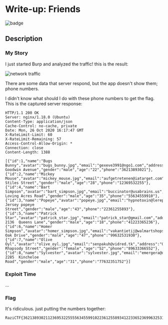 # Write-up: Friends
![badge](https://img.shields.io/badge/Post%20CTF-Writeup-success)

## Description

### My Story
I just started Burp and analyzed the traffic! this is the result:

![network traffic](./1.png)

There are some data that server respond, but the app doesn't show them; phone numbers.

I didn't know what should I do with these phone numbers to get the flag. This is the captured server response:
```
HTTP/1.1 200 OK
Server: nginx/1.18.0 (Ubuntu)
Content-Type: application/json
Cache-Control: no-cache, private
Date: Mon, 26 Oct 2020 16:17:47 GMT
X-RateLimit-Limit: 60
X-RateLimit-Remaining: 57
Access-Control-Allow-Origin: *
Connection: close
Content-Length: 1388

[{"id":1,"name":"Bugs Bunny","avatar":"bugs_bunny.jpg","email":"gexeve3991@ngo1.com","address":"4617  Goodwin Avenue","gender":"male","age":"22","phone":"36213893021"},{"id":2,"name":"Mickey Mouse","avatar":"mickey_mouse.jpg","email":"aufgetretenen@iatarget.com","address":"3844  Stiles Street","gender":"male","age":"28","phone":"12369532255"},{"id":4,"name":"Bart Simpson","avatar":"bart_simpson.jpg","email":"buccinator@usabrains.us","address":"2418  Loving Acres Road","gender":"male","age":"35","phone":"55634559910"},{"id":3,"name":"Popeye","avatar":"popeye.jpg","email":"hypnotoxin@lerepo.ga","address":"New Jersey popeye Street","gender":"male","age":"43","phone":"22361255893"},{"id":5,"name":"Patrick Star","avatar":"patrick_star.jpg","email":"patrick_star@gmail.com","address":"Richmond 2136  Queens Lane","gender":"male","age":"18","phone":"41223365236"},{"id":6,"name":"Homer Simpson","avatar":"homer_simpson.jpg","email":"vakantietij@walmartshops.com","address":"Timber Oak Drive","gender":"male","age":"47","phone":"99632531930"},{"id":7,"name":"Olive Oyl","avatar":"olive_oyl.jpg","email":"senpakuh@vidred.tk","address":"Ocala Rhapsody Street","gender":"female","age":"52","phone":"89633366552"},{"id":8,"name":"Sylvester","avatar":"sylvester.jpg","email":"emergera@didacvidal.com","address":"Tigard 2285  Kincheloe Road","gender":"male","age":"31","phone":"77632351752"}]
```

### Exploit Time
...

### Flag
It's ridiculous. just putting the numbers together:
```
RaziCTF{3621389302112369532255556345599102236125589341223365236996325319308963336655277632351752}
```